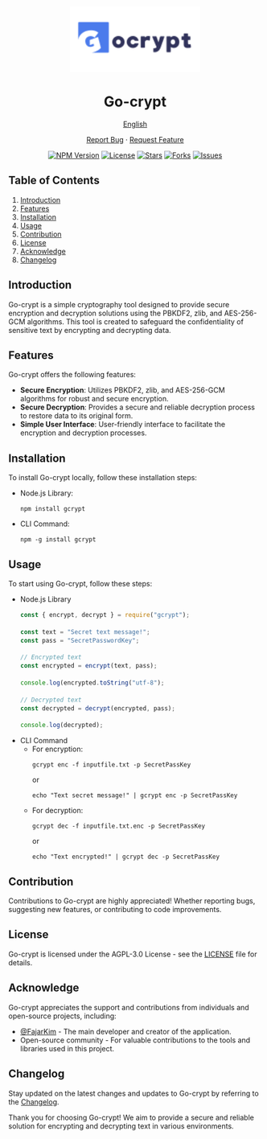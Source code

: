 <div align="center">
  <img src="https://raw.githubusercontent.com/BarudakRosul/go-crypt/master/image/logo.svg" alt="Go-crypt Logo" width="260"/>
  <h1>Go-crypt</h1>
  <p><a href="/docs/README-EN.md">English</a></p>
  <p><a href="https://github.com/BarudakRosul/go-crypt/issues/new?assignees=&labels=bug&projects=&template=bug_report.yml">Report Bug</a> · <a href="https://github.com/BarudakRosul/go-crypt/issues/new?assignees=&labels=enhancement&projects=&template=feature_request.yml">Request Feature</a></p>
  <p>
    <a href="https://npmjs.org/gcrypt"><img src="https://img.shields.io/npm/v/gcrypt" alt="NPM Version"/></a>
    <a href="/LICENSE"><img src="https://img.shields.io/github/license/BarudakRosul/go-crypt" alt="License"/></a>
    <a href="https://github.com/BarudakRosul/go-crypt/stargazers"><img src="https://img.shields.io/github/stars/BarudakRosul/go-crypt" alt="Stars"/></a>
    <a href="https://github.com/BarudakRosul/go-crypt/network/members"><img src="https://img.shields.io/github/forks/BarudakRosul/go-crypt" alt="Forks"/></a>
    <a href="https://github.com/BarudakRosul/go-crypt/issues"><img src="https://img.shields.io/github/issues/BarudakRosul/go-crypt" alt="Issues"/></a>
  </p>
</div>

## Table of Contents

1. [Introduction](#introduction)
2. [Features](#features)
3. [Installation](#installation)
4. [Usage](#usage)
5. [Contribution](#contribution)
6. [License](#license)
7. [Acknowledge](#acknowledge)
8. [Changelog](#changelog)

## Introduction

Go-crypt is a simple cryptography tool designed to provide secure encryption and decryption solutions using the PBKDF2, zlib, and AES-256-GCM algorithms. This tool is created to safeguard the confidentiality of sensitive text by encrypting and decrypting data.

## Features

Go-crypt offers the following features:

- **Secure Encryption**: Utilizes PBKDF2, zlib, and AES-256-GCM algorithms for robust and secure encryption.
- **Secure Decryption**: Provides a secure and reliable decryption process to restore data to its original form.
- **Simple User Interface**: User-friendly interface to facilitate the encryption and decryption processes.

## Installation

To install Go-crypt locally, follow these installation steps:

- Node.js Library:

   ```shell
   npm install gcrypt
   ```

- CLI Command:

   ```shell
   npm -g install gcrypt
   ```

## Usage

To start using Go-crypt, follow these steps:

- Node.js Library
  ```javascript
  const { encrypt, decrypt } = require("gcrypt");

  const text = "Secret text message!";
  const pass = "SecretPasswordKey";

  // Encrypted text
  const encrypted = encrypt(text, pass);

  console.log(encrypted.toString("utf-8");

  // Decrypted text
  const decrypted = decrypt(encrypted, pass);

  console.log(decrypted);
  ```
- CLI Command
  - For encryption:
    ```shell
    gcrypt enc -f inputfile.txt -p SecretPassKey
    ```
    or
    ```shell
    echo "Text secret message!" | gcrypt enc -p SecretPassKey
    ```
  - For decryption:
    ```shell
    gcrypt dec -f inputfile.txt.enc -p SecretPassKey
    ```
    or
    ```shell
    echo "Text encrypted!" | gcrypt dec -p SecretPassKey
    ```

## Contribution

Contributions to Go-crypt are highly appreciated! Whether reporting bugs, suggesting new features, or contributing to code improvements.

## License

Go-crypt is licensed under the AGPL-3.0 License - see the [LICENSE](/LICENSE) file for details.

## Acknowledge

Go-crypt appreciates the support and contributions from individuals and open-source projects, including:

- [@FajarKim](https://github.com/FajarKim) - The main developer and creator of the application.
- Open-source community - For valuable contributions to the tools and libraries used in this project.

## Changelog

Stay updated on the latest changes and updates to Go-crypt by referring to the [Changelog](https://github.com/BarudakRosul/go-crypt/releases).

Thank you for choosing Go-crypt! We aim to provide a secure and reliable solution for encrypting and decrypting text in various environments.
